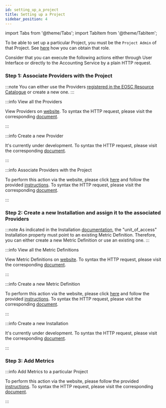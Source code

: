 ```yaml
---
id: setting_up_a_project
title: Setting up a Project
sidebar_position: 4
---
```


import Tabs from '@theme/Tabs';
import TabItem from '@theme/TabItem';


To be able to set up a particular Project, you must be the `Project Admin` of that Project.
See [here](/docs/guides/api_actions/projects.md) how you can obtain that role.

Consider that you can execute the following actions either through User Interface or directly to the Accounting Service by a plain HTTP request.

### Step 1: Associate Providers with the Project

:::note
You can either use the Providers <a href="https://argoeu.github.io/argo-accounting/docs/api/provider#registering-provider-by-following-the-eosc-onboarding-process-at-httpsproviderseosc-portaleubecomeaprovider">registered in the EOSC Resource Catalogue</a> or create a new one. 
:::

:::info View all the Providers

<Tabs>
  <TabItem value="ui" label="User Interface">View Providers on <a href="https://accounting.eosc-portal.eu/providers">website</a>.</TabItem>
  <TabItem value="http" label="HTTP Request">To syntax the HTTP request, please visit the corresponding <a href="https://argoeu.github.io/argo-accounting/docs/api/provider#get---fetch-all-registered-providers">document</a>.</TabItem>
</Tabs>

:::

:::info Create a new Provider

<Tabs>
  <TabItem value="ui" label="User Interface">It's currently under development.</TabItem>
  <TabItem value="http" label="HTTP Request">To syntax the HTTP request, please visit the corresponding <a href="https://argoeu.github.io/argo-accounting/docs/api/provider#post---create-a-new-provider">document</a>.</TabItem>
</Tabs>

:::

:::info Associate Providers with the Project

<Tabs>
  <TabItem value="ui" label="User Interface">To perform this action via the website, please click <a href="https://accounting.eosc-portal.eu/projects">here</a> and follow the provided <a href="https://argoeu.github.io/argo-accounting/docs/guides/ui_actions/project#associate-providers-with-a-specific-project">instructions</a>.</TabItem>
  <TabItem value="http" label="HTTP Request">To syntax the HTTP request, please visit the corresponding <a href="https://argoeu.github.io/argo-accounting/docs/api/project#post---associate-providers-with-a-specific-project">document</a>.</TabItem>
</Tabs>

:::

### Step 2: Create a new Installation and assign it to the associated Providers

:::note
As indicated in the Installation <a href="https://argoeu.github.io/argo-accounting/docs/api/installation">documentation</a>, the "unit_of_access" Installation property must point to an existing Metric Definition.
Therefore, you can either create a new Metric Definition or use an existing one.
:::

:::info View all the Metric Definitions

<Tabs>
  <TabItem value="ui" label="User Interface">View Metric Definitions on <a href="https://accounting.eosc-portal.eu/metrics-definitions">website</a>.</TabItem>
  <TabItem value="http" label="HTTP Request">To syntax the HTTP request, please visit the corresponding <a href="https://argoeu.github.io/argo-accounting/docs/api/metric_definition#get----fetch-all-metric-definitions">document</a>.</TabItem>
</Tabs>

:::

:::info Create a new Metric Definition

<Tabs>
  <TabItem value="ui" label="User Interface">To perform this action via the website, please click <a href="https://accounting.eosc-portal.eu/metrics-definitions">here</a> and follow the provided <a href="https://argoeu.github.io/argo-accounting/docs/guides/ui_actions/metric_definition#create-a-metric-definition">instructions</a>.</TabItem>
  <TabItem value="http" label="HTTP Request">To syntax the HTTP request, please visit the corresponding <a href="https://argoeu.github.io/argo-accounting/docs/api/metric_definition#post---create-a-metric-definition">document</a>.</TabItem>
</Tabs>

:::

:::info Create a new Installation

<Tabs>
  <TabItem value="ui" label="User Interface">It's currently under development.</TabItem>
  <TabItem value="http" label="HTTP Request">To syntax the HTTP request, please visit the corresponding <a href="https://argoeu.github.io/argo-accounting/docs/api/installation#post---create-a-new-installation">document</a>.</TabItem>
</Tabs>

:::

### Step 3: Add Metrics

:::info Add Metrics to a particular Project

<Tabs>
  <TabItem value="ui" label="User Interface">To perform this action via the website, please follow the provided <a href="https://argoeu.github.io/argo-accounting/docs/guides/ui_actions/project#manage-project-metrics">instructions</a>.</TabItem>
  <TabItem value="http" label="HTTP Request">To syntax the HTTP request, please visit the corresponding <a href="https://argoeu.github.io/argo-accounting/docs/api/metric#post---create-a-new-metric">document</a>.</TabItem>
</Tabs>

:::